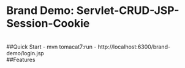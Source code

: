 # Brand Demo: Servlet-CRUD-JSP-Session-Cookie
<br>
##Quick Start
- mvn tomacat7:run
- http://localhost:6300/brand-demo/login.jsp
<br>
##Features


